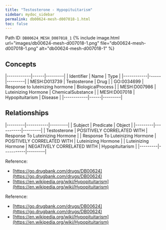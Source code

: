 ```yaml
---
title: "Testosterone - Hypopituitarism"
sidebar: mydoc_sidebar
permalink: db00624-mesh-d007018-1.html
toc: false 
---
```



Path ID: `DB00624_MESH_D007018_1`
{% include image.html url="images/db00624-mesh-d007018-1.png" file="db00624-mesh-d007018-1.png" alt="db00624-mesh-d007018-1" %}

## Concepts

|------------|------|---------|
| Identifier | Name | Type    |
|------------|------|---------|
| MESH:D013739 | Testosterone | Drug |
| GO:0034699 | Response to luteinizing hormone | BiologicalProcess |
| MESH:D007986 | Luteinizing Hormone | ChemicalSubstance |
| MESH:D007018 | Hypopituitarism | Disease |
|------------|------|---------|

## Relationships

|---------|-----------|---------|
| Subject | Predicate | Object  |
|---------|-----------|---------|
| Testosterone | POSITIVELY CORRELATED WITH | Response To Luteinizing Hormone |
| Response To Luteinizing Hormone | POSITIVELY CORRELATED WITH | Luteinizing Hormone |
| Luteinizing Hormone | NEGATIVELY CORRELATED WITH | Hypopituitarism |
|---------|-----------|---------|

Reference: 
  - [https://go.drugbank.com/drugs/DB00624](https://go.drugbank.com/drugs/DB00624)
  - [https://en.wikipedia.org/wiki/Hypopituitarism](https://en.wikipedia.org/wiki/Hypopituitarism)

Reference: 
  - [https://go.drugbank.com/drugs/DB00624](https://go.drugbank.com/drugs/DB00624)
  - [https://en.wikipedia.org/wiki/Hypopituitarism](https://en.wikipedia.org/wiki/Hypopituitarism)

